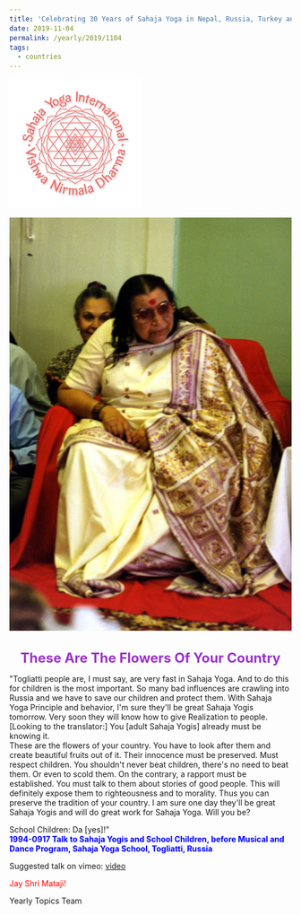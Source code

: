 ```yaml
---
title: 'Celebrating 30 Years of Sahaja Yoga in Nepal, Russia, Turkey and Ukraine, Post 21'
date: 2019-11-04
permalink: /yearly/2019/1104
tags:
  - countries
---
```


![PICTURE 9](/images/image9.png)

<div style="text-align: center"><img src="/images/image245.png" /></div>

<!-- ![PICTURE 44](/images/image.png),width="500" -->

<br>
<p style="color:DarkOrchid; text-align:center">
<font size="+2"><b>These Are The Flowers Of Your Country</b><br></font>
</p>

<p>
"Togliatti people are, I must say, are very fast in Sahaja Yoga. And to do this for children is the most important. So many bad influences are crawling into Russia and we have to save our children and protect them. With Sahaja Yoga Principle and behavior, I'm sure they'll be great Sahaja Yogis tomorrow. Very soon they will know how to give Realization to people. [Looking to the translator:] You [adult Sahaja Yogis] already must be knowing it.<br>
These are the flowers of your country. You have to look after them and create beautiful fruits out of it. Their innocence must be preserved. Must respect children. You shouldn't never beat children, there's no need to beat them. Or even to scold them. On the contrary, a rapport must be established. You must talk to them about stories of good people. This will definitely expose them to righteousness and to morality. Thus you can preserve the tradition of your country. I am sure one day they'll be great Sahaja Yogis and will do great work for Sahaja Yoga. Will you be?<br>

School Children: Dа [yes]!"<br>
<font color="blue"><b>1994-0917 Talk to Sahaja Yogis and School Children, before Musical and Dance Program, Sahaja Yoga School, Togliatti, Russia</b></font><br>
</p>

Suggested talk on vimeo: <a href="https://vimeo.com/264489915"> video</a><br>

<p style="color:red;">Jay Shri Mataji!<br></p>

Yearly Topics Team